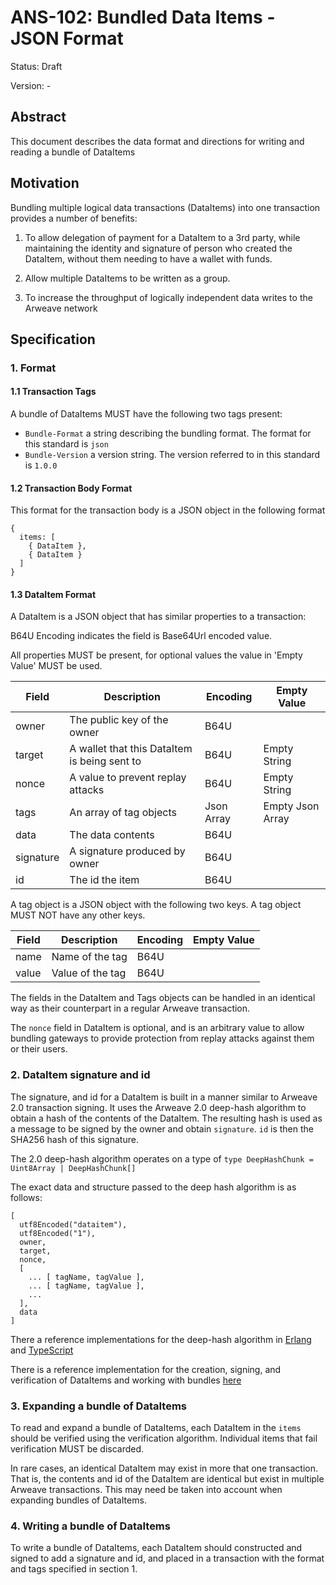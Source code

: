 # ANS-102: Bundled Data Items - JSON Format

Status: Draft

Version: -

## Abstract

This document describes the data format and directions for writing and reading a bundle of DataItems

## Motivation

Bundling multiple logical data transactions (DataItems) into one transaction provides a number of benefits:

1. To allow delegation of payment for a DataItem to a 3rd party, while maintaining the identity and signature of person who created the DataItem, without them needing to have a wallet with funds.

2. Allow multiple DataItems to be written as a group.

3. To increase the throughput of logically independent data writes to the Arweave network

## Specification

### 1. Format

#### 1.1 Transaction Tags

A bundle of DataItems MUST have the following two tags present:

- `Bundle-Format` a string describing the bundling format. The format for this standard is `json`
- `Bundle-Version` a version string. The version referred to in this standard is `1.0.0`

#### 1.2 Transaction Body Format

This format for the transaction body is a JSON object in the following format

```
{
  items: [
    { DataItem },
    { DataItem }
  ]
}
```

#### 1.3 DataItem Format

A DataItem is a JSON object that has similar properties to a transaction:

B64U Encoding indicates the field is Base64Url encoded value.

All properties MUST be present, for optional values the value in 'Empty Value' MUST be used.

|Field     |Description                                   | Encoding        | Empty Value      |
|---       |---                                           |---              |---               |
|owner     |The public key of the owner                   | B64U            |                  |
|target    |A wallet that this DataItem is being sent to  | B64U            | Empty String     |
|nonce     |A value to prevent replay attacks             | B64U            | Empty String     |
|tags      |An array of tag objects                       | Json Array      | Empty Json Array |
|data      |The data contents                             | B64U            |                  |
|signature |A signature produced by owner                 | B64U            |                  |
|id        |The id the item                               | B64U            |                  |

A tag object is a JSON object with the following two keys. A tag object MUST NOT have any other keys.

|Field     |Description               | Encoding        | Empty Value      |
|---       |---                       |---              |---               |
|name      |Name of the tag           | B64U            |                  |
|value     |Value of the tag          | B64U            |                  |

The fields in the DataItem and Tags objects can be handled in an identical way as their counterpart in a regular Arweave transaction.

The `nonce` field in DataItem is optional, and is an arbitrary value to allow bundling gateways to provide protection from replay attacks against them or their users.

### 2. DataItem signature and id

The signature, and id for a DataItem is built in a manner similar to Arweave 2.0 transaction signing. It uses the Arweave 2.0 deep-hash algorithm to obtain a hash of the contents of the DataItem. The resulting hash is used as a message to be signed by the owner and obtain `signature`. `id` is then the SHA256 hash of this signature.

The 2.0 deep-hash algorithm operates on a type of `type DeepHashChunk = Uint8Array | DeepHashChunk[]`

The exact data and structure passed to the deep hash algorithm is as follows:

```
[
  utf8Encoded("dataitem"),
  utf8Encoded("1"),
  owner,
  target,
  nonce,
  [
    ... [ tagName, tagValue ],
    ... [ tagName, tagValue ],
    ...
  ],
  data
]
```

There a reference implementations for the deep-hash algorithm in [Erlang](https://github.com/ArweaveTeam/arweave/blob/b316173cd42a53a59036241f8e164b615db9b40d/apps/arweave/src/ar_deep_hash.erl) and [TypeScript](https://github.com/ArweaveTeam/arweave-js/blob/b1c4b2e378a1eb7dc1fbfaeee41492eb908a60c6/src/common/lib/deepHash.ts)

There is a reference implementation for the creation, signing, and verification of DataItems and working with bundles [here](LINK)

### 3. Expanding a bundle of DataItems

To read and expand a bundle of DataItems, each DataItem in the `items` should be verified using the verification algorithm. Individual items that fail verification MUST be discarded.

In rare cases, an identical DataItem may exist in more that one transaction. That is, the contents and id of the DataItem are identical but exist in multiple Arweave transactions. This may need be taken into account when expanding bundles of DataItems.

### 4. Writing a bundle of DataItems

To write a bundle of DataItems, each DataItem should constructed and signed to add a signature and id, and placed in a transaction with the format and tags specified in section 1.
